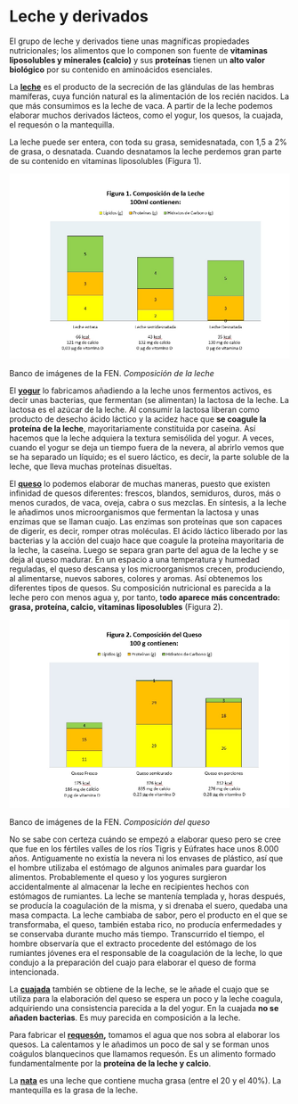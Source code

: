 # Leche y derivados

El grupo de leche y derivados tiene unas magníficas propiedades nutricionales; los alimentos que lo componen son fuente de **vitaminas liposolubles y minerales (calcio)** y sus **proteínas** tienen un **alto valor biológico** por su contenido en aminoácidos esenciales.

La **[leche](1lecheentera.pdf "Leche entera")** es el producto de la secreción de las glándulas de las hembras mamíferas, cuya función natural es la alimentación de los recién nacidos. La que más consumimos es la leche de vaca. A partir de la leche podemos elaborar muchos derivados lácteos, como el yogur, los quesos, la cuajada, el requesón o la mantequilla.

La leche puede ser entera, con toda su grasa, semidesnatada, con 1,5 a 2% de grasa, o desnatada. Cuando desnatamos la leche perdemos gran parte de su contenido en vitaminas liposolubles (Figura 1).


![Valoración nutricional de la leche](img/figura_1.jpg "Composición de la leche")


Banco de imágenes de la FEN. _Composición de la leche_

El [**yogur**](2-yogur.pdf "Yogur") lo fabricamos añadiendo a la leche unos fermentos activos, es decir unas bacterias, que fermentan (se alimentan) la lactosa de la leche. La lactosa es el azúcar de la leche. Al consumir la lactosa liberan como producto de desecho ácido láctico y la acidez hace que **se coagule la proteína de la leche**, mayoritariamente constituida por caseína. Así hacemos que la leche adquiera la textura semisólida del yogur. A veces, cuando el yogur se deja un tiempo fuera de la nevera, al abrirlo vemos que se ha separado un líquido; es el suero láctico, es decir, la parte soluble de la leche, que lleva muchas proteínas disueltas.

El **[queso](3-quesomanchego.pdf "Queso")** lo podemos elaborar de muchas maneras, puesto que existen infinidad de quesos diferentes: frescos, blandos, semiduros, duros, más o menos curados, de vaca, oveja, cabra o sus mezclas. En síntesis, a la leche le añadimos unos microorganismos que fermentan la lactosa y unas enzimas que se llaman cuajo. Las enzimas son proteínas que son capaces de digerir, es decir, romper otras moléculas. El ácido láctico liberado por las bacterias y la acción del cuajo hace que coagule la proteína mayoritaria de la leche, la caseína. Luego se separa gran parte del agua de la leche y se deja al queso madurar. En un espacio a una temperatura y humedad reguladas, el queso descansa y los microorganismos crecen, produciendo, al alimentarse, nuevos sabores, colores y aromas. Así obtenemos los diferentes tipos de quesos. Su composición nutricional es parecida a la leche pero con menos agua y, por tanto, t**odo aparece más concentrado: grasa, proteína, calcio, vitaminas liposolubles** (Figura 2).


![Valoración nutricional del yogur](img/figura_2.jpg "Composición del queso")


Banco de imágenes de la FEN. _Composición del queso_

No se sabe con certeza cuándo se empezó a elaborar queso pero se cree que fue en los fértiles valles de los ríos Tigris y Eúfrates hace unos 8.000 años. Antiguamente no existía la nevera ni los envases de plástico, así que el hombre utilizaba el estómago de algunos animales para guardar los alimentos. Probablemente el queso y los yogures surgieron accidentalmente al almacenar la leche en recipientes hechos con estómagos de rumiantes. La leche se mantenía templada y, horas después, se producía la coagulación de la misma, y si drenaba el suero, quedaba una masa compacta. La leche cambiaba de sabor, pero el producto en el que se transformaba, el queso, también estaba rico, no producía enfermedades y se conservaba durante mucho más tiempo. Transcurrido el tiempo, el hombre observaría que el extracto procedente del estómago de los rumiantes jóvenes era el responsable de la coagulación de la leche, lo que condujo a la preparación del cuajo para elaborar el queso de forma intencionada.

La [**cuajada**](4-cuajada.pdf "Cuajada") también se obtiene de la leche, se le añade el cuajo que se utiliza para la elaboración del queso se espera un poco y la leche coagula, adquiriendo una consistencia parecida a la del yogur. En la cuajada **no se añaden bacterias**. Es muy parecida en composición a la leche.

Para fabricar el **[requesón](5-requeson.pdf "Requesón"),** tomamos el agua que nos sobra al elaborar los quesos. La calentamos y le añadimos un poco de sal y se forman unos coágulos blanquecinos que llamamos requesón. Es un alimento formado fundamentalmente por la **proteína de la leche y calcio**.

La **[nata](6-nata.pdf "Nata")** es una leche que contiene mucha grasa (entre el 20 y el 40%). La mantequilla es la grasa de la leche.